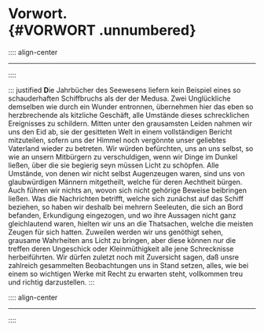 # Vorwort.<br /> {#VORWORT .unnumbered}

:::: align-center
****
::::

::: justified
**D**ie Jahrbücher des Seewesens liefern kein Beispiel eines so schauderhaften
Schiffbruchs als der der Medusa. Zwei Unglückliche demselben wie durch ein Wunder
entronnen, übernehmen hier das eben so herzbrechende als kitzliche Geschäft,
alle Umstände dieses schrecklichen Ereignisses zu schildern.
Mitten unter den grausamsten Leiden nahmen wir uns den Eid ab, sie der
gesitteten Welt in einem vollständigen Bericht mitzuteilen, sofern uns der Himmel
noch vergönnte unser geliebtes Vaterland wieder zu betreten. Wir würden befürchten,
uns an uns selbst, so wie an unsern Mitbürgern zu verschuldigen, wenn wir Dinge
im Dunkel ließen, über die sie begierig seyn müssen Licht zu schöpfen. Alle
Umstände, von denen wir nicht selbst Augenzeugen waren, sind uns von glaubwürdigen
Männern mitgetheilt, welche für deren Aechtheit bürgen. Auch führen wir nichts
an, wovon sich nicht gehörige Beweise beibringen ließen. Was die Nachrichten
betrifft, welche sich zunächst auf das Schiff beziehen, so haben wir deshalb bei
mehrern Seeleuten, die sich an Bord befanden, Erkundigung eingezogen, und wo ihre
Aussagen nicht ganz gleichlautend waren, hielten wir uns an die Thatsachen, welche
die meisten Zeugen für sich hatten. Zuweilen werden wir uns genöthigt sehen,
grausame Wahrheiten ans Licht zu bringen, aber diese können nur die treffen deren
Ungeschick oder Kleinmüthigkeit alle jene Schrecknisse herbeiführten. Wir dürfen
zuletzt noch mit Zuversicht sagen, daß unsre zahlreich gesammelten Beobachtungen
uns in Stand setzen, alles, wie bei einem so wichtigen Werke mit Recht zu erwarten
steht, vollkommen treu und richtig darzustellen.
:::

:::: align-center
****
::::
